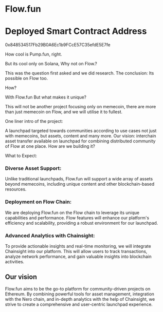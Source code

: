
# Flow.fun

# Deployed Smart Contract Address
0x848534517Fb29B0A6Ec1b9FCcE57C35efdE5E7fe

How cool is Pump.fun, right.

But its cool only on Solana, Why not on Flow.?

This was the question first asked and we did research. The conclusion: Its possible on Flow too. 

How? 

With Flow.fun
But what makes it unique?

This will not be another project focusing only on memecoin, there are more than just memecoin on Flow, and we will utilise it to fullest.

One liner intro of the project:

A launchpad targeted towards communities according to use cases not just with memecoins, but assets, content and many more. Our vision: interchain asset transfer available on launchpad for combining distributed community of Flow at one place. How are we building it?

What to Expect:

### Diverse Asset Support: 
Unlike traditional launchpads, Flow.fun will support a wide array of assets beyond memecoins, including unique content and other blockchain-based resources.

### Deployment on Flow Chain: 
We are deploying Flow.fun on the Flow chain to leverage its unique capabilities and performance. Flow features will enhance our platform's efficiency and scalability, providing a robust environment for our launchpad.

### Advanced Analytics with Chainsight: 
To provide actionable insights and real-time monitoring, we will integrate Chainsight into our platform. This will allow users to track transactions, analyze network performance, and gain valuable insights into blockchain activities.

## Our vision
Flow.fun aims to be the go-to platform for community-driven projects on Ethereum. By combining powerful tools for asset management, integration with the Nero chain, and in-depth analytics with the help of Chainsight, we strive to create a comprehensive and user-centric launchpad experience.


